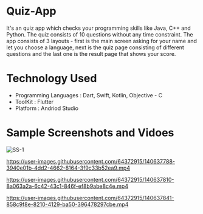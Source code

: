# Quiz-App

It's an quiz app which checks your programming skills like Java, C++ and Python. The quiz consists of 10 questions without any time constraint.
The app consists of 3 layouts - first is the main screen asking for your name and let you choose a language, next is the quiz page consisting of different questions and the last one is the result page that shows your score.
 
# Technology Used
* Programming Languages : Dart, Swift, Kotlin, Objective - C
* ToolKit : Flutter
* Platform : Andriod Studio

# Sample Screenshots and Vidoes
![SS-1](https://user-images.githubusercontent.com/64372915/140637745-32993cd6-8955-4d3c-b800-03abb0bc71fb.jpeg)

https://user-images.githubusercontent.com/64372915/140637788-3940e01b-4dd2-4662-8164-3f9c33b52ea9.mp4

https://user-images.githubusercontent.com/64372915/140637810-8a063a2a-6c42-43c1-846f-ef8b9abe8c4e.mp4

https://user-images.githubusercontent.com/64372915/140637841-858c9f8e-8210-4129-ba50-396478297cbe.mp4
